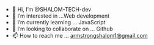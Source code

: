 - 👋 Hi, I’m @SHALOM-TECH-dev
- 👀 I’m interested in ...Web development
- 🌱 I’m currently learning ... JavaScript
- 💞️ I’m looking to collaborate on ... Github
- 📫 How to reach me ...
armstrongshalom1@gmail.com
<!---
SHALOM-TECH-dev/SHALOM-TECH-dev is a ✨ special ✨ repository because its `README.md` (this file) appears on your GitHub profile.
You can click the Preview link to take a look at your changes.
--->
